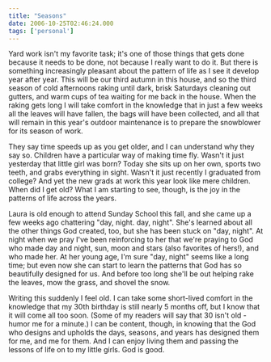 ```yaml
---
title: "Seasons"
date: 2006-10-25T02:46:24.000
tags: ['personal']
---
```


Yard work isn't my favorite task; it's one of those things that gets done because it needs to be done, not because I really want to do it. But there is something increasingly pleasant about the pattern of life as I see it develop year after year. This will be our third autumn in this house, and so the third season of cold afternoons raking until dark, brisk Saturdays cleaning out gutters, and warm cups of tea waiting for me back in the house. When the raking gets long I will take comfort in the knowledge that in just a few weeks all the leaves will have fallen, the bags will have been collected, and all that will remain in this year's outdoor maintenance is to prepare the snowblower for its season of work.

They say time speeds up as you get older, and I can understand why they say so. Children have a particular way of making time fly. Wasn't it just yesterday that little girl was born? Today she sits up on her own, sports two teeth, and grabs everything in sight. Wasn't it just recently I graduated from college? And yet the new grads at work this year look like mere children. When did I get old? What I am starting to see, though, is the joy in the patterns of life across the years.

Laura is old enough to attend Sunday School this fall, and she came up a few weeks ago chattering "day, night. day, night". She's learned about all the other things God created, too, but she has been stuck on "day, night". At night when we pray I've been reinforcing to her that we're praying to God who made day and night, sun, moon and stars (also favorites of hers!), and who made her. At her young age, I'm sure "day, night" seems like a long time; but even now she can start to learn the patterns that God has so beautifully designed for us. And before too long she'll be out helping rake the leaves, mow the grass, and shovel the snow.

Writing this suddenly I feel old. I can take some short-lived comfort in the knowledge that my 30th birthday is still nearly 5 months off, but I know that it will come all too soon. (Some of my readers will say that 30 isn't old - humor me for a minute.) I can be content, though, in knowing that the God who designs and upholds the days, seasons, and years has designed them for me, and me for them. And I can enjoy living them and passing the lessons of life on to my little girls. God is good.
